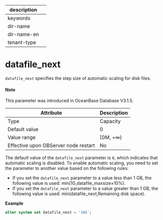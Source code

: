 | description ||
|---|---|
| keywords ||
| dir-name ||
| dir-name-en ||
| tenant-type ||

# datafile_next

`datafile_next` specifies the step size of automatic scaling for disk files. 

<main id="notice" type='explain'>

  <h4>Note</h4>

  <p>This parameter was introduced in OceanBase Database V3.1.5. </p>

</main>

| Attribute | Description |
| --- | --- |
| Type | Capacity |
| Default value | 0 |
| Value range | [0M, +∞) |
| Effective upon OBServer node restart | No |

The default value of the `datafile_next` parameter is `0`, which indicates that automatic scaling is disabled. To enable automatic scaling, you need to set the parameter to another value based on the following rules:

* If you set the `datafile_next` parameter to a value less than 1 GB, the following value is used: min(1G,datafile_maxsize×10%).
* If you set the `datafile_next` parameter to a value greater than 1 GB, the following value is used: min(datafile_next,Remaining disk space).

**Example**

```sql
alter system set datafile_next = '10G';
```

